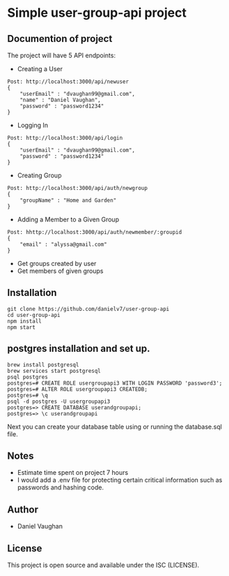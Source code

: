 # Simple user-group-api project 


## Documention of project

The project will have 5 API endpoints:

- Creating a User
```
Post: http://localhost:3000/api/newuser
{
    "userEmail" : "dvaughan99@gmail.com",
    "name" : "Daniel Vaughan",
    "password" : "password1234"
}
```

- Logging In
```
Post: http://localhost:3000/api/login
{
    "userEmail" : "dvaughan99@gmail.com",
    "password" : "password1234"
}
```

- Creating Group
```
Post: http://localhost:3000/api/auth/newgroup
{
    "groupName" : "Home and Garden"
}
```
- Adding a Member to a Given Group
```
Post: hhttp://localhost:3000/api/auth/newmember/:groupid
{
    "email" : "alyssa@gmail.com"
}
```
- Get groups created by user
- Get members of given groups

## Installation

```
git clone https://github.com/danielv7/user-group-api
cd user-group-api
npm install
npm start
```

## postgres installation and set up.
```
brew install postgresql
brew services start postgresql
psql postgres
postgres=# CREATE ROLE usergroupapi3 WITH LOGIN PASSWORD 'password3';
postgres=# ALTER ROLE usergroupapi3 CREATEDB;
postgres=# \q
psql -d postgres -U usergroupapi3
postgres=> CREATE DATABASE userandgroupapi;
postgres=> \c userandgroupapi
```
Next you can create your database table using or running the database.sql file.

## Notes

- Estimate time spent on project 7 hours
- I would add a .env file for protecting certain critical information such as passwords and hashing code.


## Author

- Daniel Vaughan

## License

This project is open source and available under the ISC (LICENSE).
